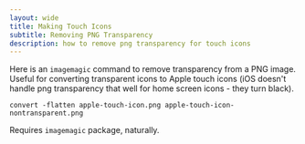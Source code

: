 ```yaml
---
layout: wide
title: Making Touch Icons
subtitle: Removing PNG Transparency
description: how to remove png transparency for touch icons
---
```


Here is an `imagemagic` command to remove transparency from a PNG image. Useful for converting transparent icons to Apple touch icons (iOS doesn't handle png transparency that well for home screen icons - they turn black).

    convert -flatten apple-touch-icon.png apple-touch-icon-nontransparent.png

Requires `imagemagic` package, naturally.

